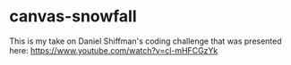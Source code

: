 # canvas-snowfall
This is my take on Daniel Shiffman's coding challenge that was presented here: https://www.youtube.com/watch?v=cl-mHFCGzYk

